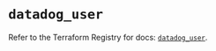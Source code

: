 # `datadog_user`

Refer to the Terraform Registry for docs: [`datadog_user`](https://registry.terraform.io/providers/datadog/datadog/3.60.0/docs/resources/user).
